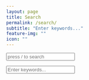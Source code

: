 ```yaml
---
layout: page
title: Search
permalink: /search/
subtitle: "Enter keywords..."
feature-img: ""
icon: ""
---
```

<head>
  <meta charset="UTF-8">
  <meta name="viewport" content="width=device-width, initial-scale=1.0">
  <meta http-equiv="X-UA-Compatible" content="ie=edge">
  <title>Document</title>
</head>
<!-- Search input field -->
<div class="main-search form-group mb-0 border-bottom">
  <div class="input-group">
    <input id="search" name="main_input" class="form-control border-0" placeholder="press / to search" type="text">
    <div class="input-group-append">
      <span class="input-group-text border-0"><i class="fa fa-search" aria-hidden="true"></i></span>
    </div>
  </div>
</div>

<!-- Search result container -->
<div class="search-results position-absolute">
  <ul id="results" class="search-results-ul card shadow border border-top-0">
  </ul>
</div>

<!-- Script pointing to Jekyll Instant Search js -->
<script src="/search.js" type="text/javascript"></script>

<!-- Jekyll Instant Search Configuration -->
<script>
  SimpleJekyllSearch({
    searchInput: document.getElementById('search'),
    resultsContainer: document.getElementById('results'),
    searchResultTemplate: '<li><a href="{url}" tabindex="1"><p>{title}</p><span>{url}</span></a></li>',
    noResultsText: '<li><p>No results found!</p></li>',
    json: '/search.json'
  })
</script>

<script src="/jquery.js" type="text/javascript"></script>

<!-- show site search results -->
<script>
  $(document).ready(function() {
    $('#search').on('blur', function() {
    $('.search-results').fadeOut('medium');
});
  $('#search').on('focus', function() {
      $('.search-results').show();
  });
    });
</script>
  
<!-- Html Elements for Search -->
<div id="search-container">
<input type="text" id="search-input" placeholder="Enter keywords...">
<ul id="results-container"></ul>
</div>

<!-- Script pointing to search.js -->
<script src="/search.js" type="text/javascript"></script>

<!-- Stylesheet pointing to search.scss -->
<link rel="stylesheet/scss" type="text/css" href="/search.scss"/>

<!-- Configuration -->
<script>
SimpleJekyllSearch({
  searchInput: document.getElementById('search-input'),
  resultsContainer: document.getElementById('results-container'),
  json: '/search.json'
})
</script>
